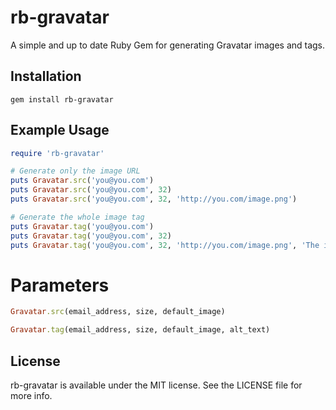 rb-gravatar
=============

A simple and up to date Ruby Gem for generating Gravatar images and tags. 

## Installation

```shell
gem install rb-gravatar
````

## Example Usage

```ruby
require 'rb-gravatar'

# Generate only the image URL
puts Gravatar.src('you@you.com')
puts Gravatar.src('you@you.com', 32)
puts Gravatar.src('you@you.com', 32, 'http://you.com/image.png')

# Generate the whole image tag
puts Gravatar.tag('you@you.com')
puts Gravatar.tag('you@you.com', 32)
puts Gravatar.tag('you@you.com', 32, 'http://you.com/image.png', 'The image alt text')
```

# Parameters

```ruby
Gravatar.src(email_address, size, default_image)
```

```ruby
Gravatar.tag(email_address, size, default_image, alt_text)
```

## License

rb-gravatar is available under the MIT license. See the LICENSE file for more info.
